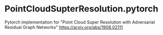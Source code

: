 # PointCloudSupterResolution.pytorch
Pytorch implementation for "Point Cloud Super Resolution with Adversarial Residual Graph Networks" https://arxiv.org/abs/1908.02111
